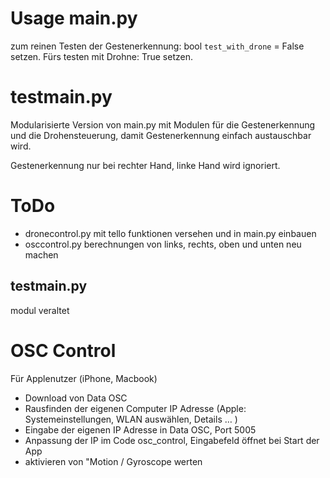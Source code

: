 # Usage main.py

zum reinen Testen der Gestenerkennung:
bool `test_with_drone` = False setzen. Fürs testen mit Drohne: True setzen.

# testmain.py

Modularisierte Version von main.py mit Modulen für die Gestenerkennung und die Drohensteuerung, damit Gestenerkennung einfach austauschbar wird.

Gestenerkennung nur bei rechter Hand, linke Hand wird ignoriert.

# ToDo

- dronecontrol.py mit tello funktionen versehen und in main.py einbauen
- osccontrol.py berechnungen von links, rechts, oben und unten neu machen

## testmain.py

modul veraltet

# OSC Control

Für Applenutzer (iPhone, Macbook)

- Download von Data OSC
- Rausfinden der eigenen Computer IP Adresse (Apple: Systemeinstellungen, WLAN auswählen, Details … )
- Eingabe der eigenen IP Adresse in Data OSC, Port 5005
- Anpassung der IP im Code osc_control, Eingabefeld öffnet bei Start der App
- aktivieren von "Motion / Gyroscope werten
